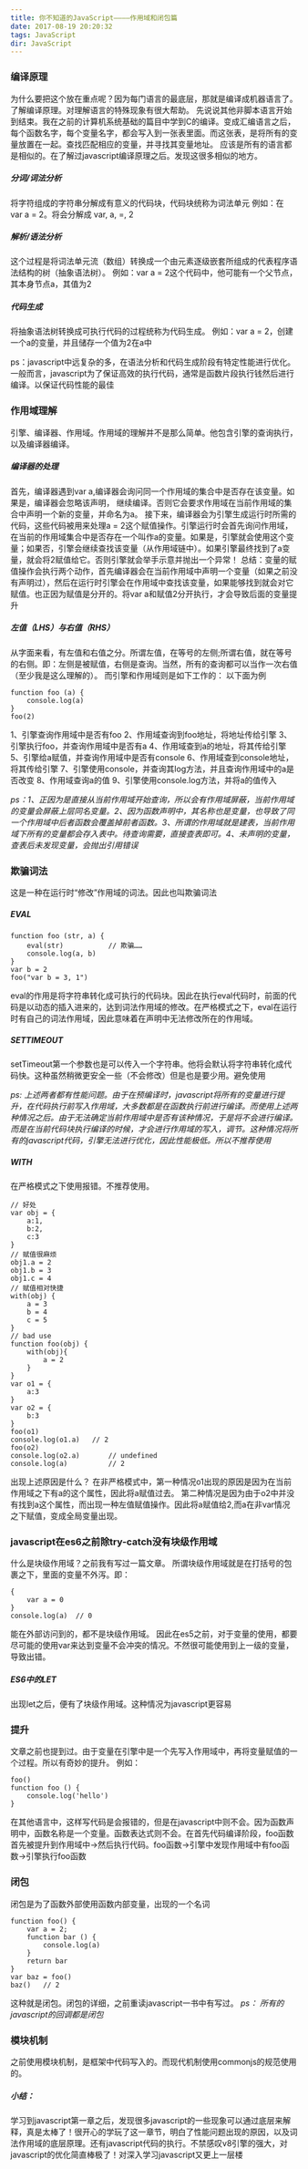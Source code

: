 ```yaml
---
title: 你不知道的JavaScript————作用域和闭包篇
date: 2017-08-19 20:20:32
tags: JavaScript
dir: JavaScript
---
```

### 编译原理
为什么要把这个放在重点呢？因为每门语言的最底层，那就是编译成机器语言了。了解编译原理。对理解语言的特殊现象有很大帮助。
先说说其他非脚本语言开始到结束。我在之前的计算机系统基础的篇目中学到C的编译。变成汇编语言之后，每个函数名字，每个变量名字，都会写入到一张表里面。而这张表，是将所有的变量放置在一起。查找匹配相应的变量，并寻找其变量地址。
应该是所有的语言都是相似的。在了解过javascript编译原理之后。发现这很多相似的地方。

##### 分词/词法分析
将字符组成的字符串分解成有意义的代码块，代码块统称为词法单元
例如：在 var a = 2。将会分解成 var, a, =, 2

##### 解析/语法分析
这个过程是将词法单元流（数组）转换成一个由元素逐级嵌套所组成的代表程序语法结构的树（抽象语法树）。
例如：var a = 2这个代码中，他可能有一个父节点，其本身节点a，其值为2

##### 代码生成
将抽象语法树转换成可执行代码的过程统称为代码生成。
例如：var a = 2，创建一个a的变量，并且储存一个值为2在a中

ps：javascript中远复杂的多，在语法分析和代码生成阶段有特定性能进行优化。一般而言，javascript为了保证高效的执行代码，通常是函数片段执行钱然后进行编译。以保证代码性能的最佳

### 作用域理解
引擎、编译器、作用域。作用域的理解并不是那么简单。他包含引擎的查询执行，以及编译器编译。

##### 编译器的处理
首先，编译器遇到var a,编译器会询问同一个作用域的集合中是否存在该变量。如果是，编译器会忽略该声明， 继续编译。否则它会要求作用域在当前作用域的集合中声明一个新的变量，并命名为a。
接下来，编译器会为引擎生成运行时所需的代码，这些代码被用来处理a = 2这个赋值操作。引擎运行时会首先询问作用域，在当前的作用域集合中是否存在一个叫作a的变量。如果是，引擎就会使用这个变量；如果否，引擎会继续查找该变量（从作用域链中）。如果引擎最终找到了a变量，就会将2赋值给它。否则引擎就会举手示意并抛出一个异常！
总结：变量的赋值操作会执行两个动作，首先编译器会在当前作用域中声明一个变量（如果之前没有声明过），然后在运行时引擎会在作用域中查找该变量，如果能够找到就会对它赋值。也正因为赋值是分开的。将var a和赋值2分开执行，才会导致后面的变量提升

##### 左值（LHS）与右值（RHS）
从字面来看，有左值和右值之分。所谓左值，在等号的左侧;所谓右值，就在等号的右侧。即：左侧是被赋值，右侧是查询。当然，所有的查询都可以当作一次右值（至少我是这么理解的）。
而引擎和作用域则是如下工作的：
以下面为例
```
function foo (a) {
	console.log(a)
}
foo(2)
```
1、引擎查询作用域中是否有foo
2、作用域查询到foo地址，将地址传给引擎
3、引擎执行foo，并查询作用域中是否有a
4、作用域查到a的地址，将其传给引擎
5、引擎给a赋值，并查询作用域中是否有console
6、作用域查到console地址，将其传给引擎
7、引擎使用console，并查询其log方法，并且查询作用域中的a是否改变
8、作用域查询a的值
9、引擎使用console.log方法，并将a的值传入

_ps：1、正因为是直接从当前作用域开始查询，所以会有作用域屏蔽，当前作用域的变量会屏蔽上层同名变量。2、因为函数声明中，其名称也是变量，也导致了同一个作用域中后者函数会覆盖掉前者函数。3、所谓的作用域就是建表，当前作用域下所有的变量都会存入表中。待查询需要，直接查表即可。4、未声明的变量，查表后未发现变量，会抛出引用错误_
### 欺骗词法
这是一种在运行时“修改”作用域的词法。因此也叫欺骗词法

##### EVAL
```
function foo (str, a) {
	eval(str)			// 欺骗……
	console.log(a, b)
}
var b = 2
foo("var b = 3, 1")
```
eval的作用是将字符串转化成可执行的代码块。因此在执行eval代码时，前面的代码是以动态的插入进来的，达到词法作用域的修改。在严格模式之下，eval在运行时有自己的词法作用域，因此意味着在声明中无法修改所在的作用域。

##### SETTIMEOUT
setTimeout第一个参数也是可以传入一个字符串。他将会默认将字符串转化成代码快。这种虽然稍微更安全一些（不会修改）但是也是要少用。避免使用

_ps: 上述两者都有性能问题。由于在预编译时，javascript将所有的变量进行提升，在代码执行前写入作用域，大多数都是在函数执行前进行编译。而使用上述两种情况之后。由于无法确定当前作用域中是否有该种情况，于是将不会进行编译。而是在当前代码块执行编译的时候，才会进行作用域的写入，调节。这种情况将所有的javascript代码，引擎无法进行优化，因此性能极低。所以不推荐使用_

##### WITH
在严格模式之下使用报错。不推荐使用。
```
// 好处
var obj = {
	a:1,
	b:2,
	c:3
}
// 赋值很麻烦
obj1.a = 2
obj1.b = 3
obj1.c = 4
// 赋值相对快捷
with(obj) {
	a = 3
	b = 4
	c = 5
}
// bad use
function foo(obj) {
	with(obj){
		a = 2
	}
}
var o1 = {
	a:3
}
var o2 = {
	b:3
}
foo(o1)
console.log(o1.a) 	// 2
foo(o2)
console.log(o2.a)		// undefined
console.log(a)			// 2
```
出现上述原因是什么？
在非严格模式中，第一种情况o1出现的原因是因为在当前作用域之下有a的这个属性，因此将a赋值过去。
第二种情况是因为由于o2中并没有找到a这个属性，而出现一种左值赋值操作。因此将a赋值给2,而a在非var情况之下赋值，变成全局变量出现。

### javascript在es6之前除try-catch没有块级作用域
什么是块级作用域？之前我有写过一篇文章。
所谓块级作用域就是在打括号的包裹之下，里面的变量不外泻。即：
```
{
	var a = 0
}
console.log(a)	// 0

```
能在外部访问到的，都不是块级作用域。
因此在es5之前，对于变量的使用，都要尽可能的使用var来达到变量不会冲突的情况。不然很可能使用到上一级的变量，导致出错。

##### ES6中的LET
出现let之后，便有了块级作用域。这种情况为javascript更容易

### 提升
文章之前也提到过。由于变量在引擎中是一个先写入作用域中，再将变量赋值的一个过程。所以有奇妙的提升。
例如：
```
foo()
function foo () {
	console.log('hello')
}
```
在其他语言中，这样写代码是会报错的，但是在javascript中则不会。因为函数声明中，函数名称是一个变量。函数表达式则不会。在首先代码编译阶段，foo函数首先被提升到作用域中->然后执行代码。foo函数->引擎中发现作用域中有foo函数->引擎执行foo函数
### 闭包
闭包是为了函数外部使用函数内部变量，出现的一个名词
```
function foo() {
	var a = 2;
	function bar () {
		console.log(a)
	}
	return bar
}
var baz = foo()
baz()	// 2
```
这种就是闭包。闭包的详细，之前重读javascript一书中有写过。
_ps： 所有的javascript的回调都是闭包_
### 模块机制
之前使用模块机制，是框架中代码写入的。而现代机制使用commonjs的规范使用的。

##### 小结：
学习到javascript第一章之后，发现很多javascript的一些现象可以通过底层来解释，真是太棒了！很开心的学玩了这一章节，明白了性能问题出现的原因，以及词法作用域的底层原理。还有javascript代码的执行。不禁感叹v8引擎的强大，对javascript的优化简直棒极了！对深入学习javascript又更上一层楼